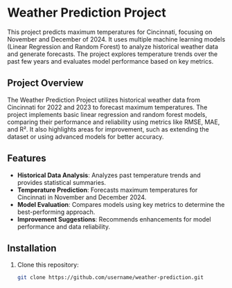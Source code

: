 # Weather Prediction Project

This project predicts maximum temperatures for Cincinnati, focusing on November and December of 2024. It uses multiple machine learning models (Linear Regression and Random Forest) to analyze historical weather data and generate forecasts. The project explores temperature trends over the past few years and evaluates model performance based on key metrics.

## Project Overview

The Weather Prediction Project utilizes historical weather data from Cincinnati for 2022 and 2023 to forecast maximum temperatures. The project implements basic linear regression and random forest models, comparing their performance and reliability using metrics like RMSE, MAE, and R². It also highlights areas for improvement, such as extending the dataset or using advanced models for better accuracy.

## Features

- **Historical Data Analysis**: Analyzes past temperature trends and provides statistical summaries.
- **Temperature Prediction**: Forecasts maximum temperatures for Cincinnati in November and December 2024.
- **Model Evaluation**: Compares models using key metrics to determine the best-performing approach.
- **Improvement Suggestions**: Recommends enhancements for model performance and data reliability.

## Installation

1. Clone this repository:
   ```bash
   git clone https://github.com/username/weather-prediction.git

